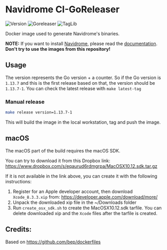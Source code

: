 # Navidrome CI-GoReleaser

![Version](https://img.shields.io/docker/v/deluan/ci-goreleaser?label=Version&sort=semver)
![Goreleaser](https://img.shields.io/badge/Goreleaser-1.10.2-brightgreen)
![TagLib](https://img.shields.io/badge/TagLib-1.12-brightgreen)

Docker image used to generate Navidrome's binaries.

**NOTE:** If you want to install [Navidrome](https://www.navidrome.org), please read the [documentation](https://www.navidrome.org/docs/installation/). **Don't try to use the images from this repository!**

## Usage

The version represents the Go version + a counter. So if the Go version is `1.13.7` and this is
the first release based on that, the version should be `1.13.7-1`. You can check the latest release with `make latest-tag`

### Manual release

```bash
make release version=1.13.7-1 
```

This will build the image in the local workstation, tag and push the image.

## macOS

The macOS part of the build requires the macOS SDK.

You can try to download it from this Dropbox link: https://www.dropbox.com/s/eqaurud6rdmgrpa/MacOSX10.12.sdk.tar.gz

If it is not available in the link above, you can create it with the following instructions:

1) Register for an Apple developer account, then download `Xcode_8.3.3.xip` from: https://developer.apple.com/download/more/
2) Unpack the downloaded xip file in the ~/Downloads folder
3) Run `create_osx_sdk.sh` to create the MacOSX10.12.sdk tarfile. You can delete downloaded xip and the `Xcode` files after the tarfile is created.

## Credits:

Based on https://github.com/bep/dockerfiles
